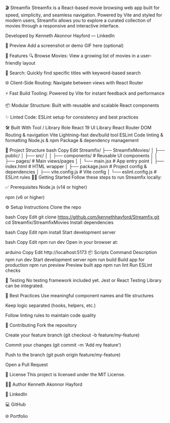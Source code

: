 🎬 Streamfix
Streamfix is a React-based movie browsing web app built for speed, simplicity, and seamless navigation. Powered by Vite and styled for modern users, Streamfix allows you to explore a curated collection of movies through a responsive and interactive interface.

Developed by Kenneth Akonnor Hayford — LinkedIn

📸 Preview
Add a screenshot or demo GIF here (optional)

🚀 Features
🔍 Browse Movies: View a growing list of movies in a user-friendly layout

🔎 Search: Quickly find specific titles with keyword-based search

🌐 Client-Side Routing: Navigate between views with React Router

⚡ Fast Build Tooling: Powered by Vite for instant feedback and performance

📦 Modular Structure: Built with reusable and scalable React components

✨ Linted Code: ESLint setup for consistency and best practices

🛠️ Built With
Tool / Library	Role
React 19	UI Library
React Router DOM	Routing & navigation
Vite	Lightning-fast dev/build tool
ESLint	Code linting & formatting
Node.js & npm	Package & dependency management

📁 Project Structure
bash
Copy
Edit
Streamfix/
├── StreamfixMovies/
│   ├── public/
│   ├── src/
│   │   ├── components/         # Reusable UI components
│   │   ├── pages/              # Main views/pages
│   │   └── main.jsx            # App entry point
│   ├── index.html              # HTML wrapper
│   ├── package.json            # Project config & dependencies
│   ├── vite.config.js          # Vite config
│   └── eslint.config.js        # ESLint rules
🧑‍💻 Getting Started
Follow these steps to run Streamfix locally:

✅ Prerequisites
Node.js (v14 or higher)

npm (v6 or higher)

⚙️ Setup Instructions
Clone the repo

bash
Copy
Edit
git clone https://github.com/kennethhayford/Streamfix.git
cd Streamfix/StreamfixMovies
Install dependencies

bash
Copy
Edit
npm install
Start development server

bash
Copy
Edit
npm run dev
Open in your browser at:

arduino
Copy
Edit
http://localhost:5173
📦 Scripts
Command	Description
npm run dev	Start development server
npm run build	Build app for production
npm run preview	Preview built app
npm run lint	Run ESLint checks

🧪 Testing
No testing framework included yet. Jest or React Testing Library can be integrated.

🧹 Best Practices
Use meaningful component names and file structures

Keep logic separated (hooks, helpers, etc.)

Follow linting rules to maintain code quality

🤝 Contributing
Fork the repository

Create your feature branch (git checkout -b feature/my-feature)

Commit your changes (git commit -m 'Add my feature')

Push to the branch (git push origin feature/my-feature)

Open a Pull Request

📄 License
This project is licensed under the MIT License.

👨‍💻 Author
Kenneth Akonnor Hayford

💼 LinkedIn

💻 GitHub

🌐 Portfolio

